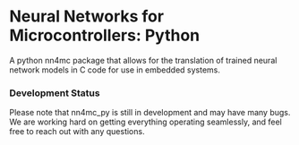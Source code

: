 # Neural Networks for Microcontrollers: Python

A python nn4mc package that allows for the translation of trained neural network models in C code for use in embedded systems.

### Development Status

Please note that nn4mc_py is still in development and may have many bugs. We are working hard on getting everything operating seamlessly, and feel free to reach out with any questions.
